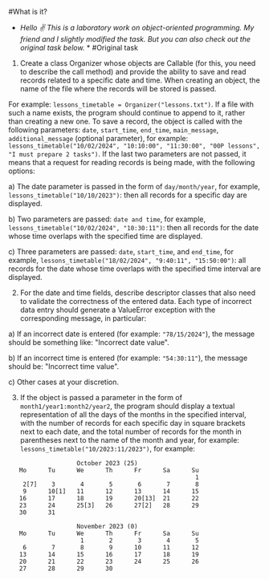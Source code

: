 #What is it?
* *Hello :v: This is a laboratory work on object-oriented programming. My friend and I slightly modified the task. But you can also check out the original task below.* *
#Original task
1. Create a class Organizer whose objects are Callable (for this, you need to describe the call method) and provide the ability to save and read records related to a specific date and time. When creating an object, the name of the file where the records will be stored is passed.

For example: `lessons_timetable = Organizer("lessons.txt")`. If a file with such a name exists, the program should continue to append to it, rather than creating a new one. To save a record, the object is called with the following parameters: `date`, `start_time`, `end_time`, `main_message`, `additional_message` (optional parameter), for example: `lessons_timetable("10/02/2024", "10:10:00", "11:30:00", "00P lessons", "I must prepare 2 tasks")`.
If the last two parameters are not passed, it means that a request for reading records is being made, with the following options:

a) The date parameter is passed in the form of `day/month/year`, for example, `lessons_timetable("10/10/2023")`: then all records for a specific day are displayed.

b) Two parameters are passed: `date and time`, for example, `lessons_timetable("10/02/2024", "10:30:11")`: then all records for the date whose time overlaps with the specified time are displayed.

c) Three parameters are passed: `date`, `start_time`, and `end_time`, for example, `lessons_timetable("18/02/2024", "9:40:11", "15:50:00")`: all records for the date whose time overlaps with the specified time interval are displayed.

2. For the date and time fields, describe descriptor classes that also need to validate the correctness of the entered data. Each type of incorrect data entry should generate a ValueError exception with the corresponding message, in particular:

a) If an incorrect date is entered (for example: `"78/15/2024"`), the message should be something like: "Incorrect date value".

b) If an incorrect time is entered (for example: `"54:30:11"`), the message should be: "Incorrect time value".

c) Other cases at your discretion.

3. If the object is passed a parameter in the form of `month1/year1:month2/year2`, the program should display a textual representation of all the days of the months in the specified interval, with the number of records for each specific day in square brackets next to each date, and the total number of records for the month in parentheses next to the name of the month and year, for example: `lessons_timetable("10/2023:11/2023")`, for example:
```
                   October 2023 (25)
   Mo      Tu      We      Th      Fr      Sa      Su
                                                    1
    2[7]    3       4       5       6       7       8
    9      10[1]   11      12      13      14      15
   16      17      18      19      20[13]  21      22
   23      24      25[3]   26      27[2]   28      29
   30      31

                   November 2023 (0)
   Mo      Tu      We      Th      Fr      Sa      Su
                    1       2       3       4       5
    6       7       8       9      10      11      12
   13      14      15      16      17      18      19
   20      21      22      23      24      25      26
   27      28      29      30
```
